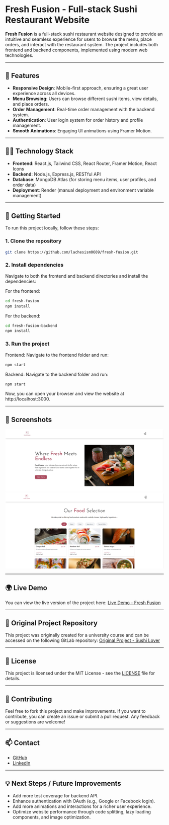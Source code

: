 # Fresh Fusion - Full-stack Sushi Restaurant Website

**Fresh Fusion** is a full-stack sushi restaurant website designed to provide an intuitive and seamless experience for users to browse the menu, place orders, and interact with the restaurant system. The project includes both frontend and backend components, implemented using modern web technologies.  

---

## 🚀 **Features**

- **Responsive Design**: Mobile-first approach, ensuring a great user experience across all devices.
- **Menu Browsing**: Users can browse different sushi items, view details, and place orders.
- **Order Management**: Real-time order management with the backend system.
- **Authentication**: User login system for order history and profile management.
- **Smooth Animations**: Engaging UI animations using Framer Motion.
  
---

## 🧑‍💻 **Technology Stack**

- **Frontend**: React.js, Tailwind CSS, React Router, Framer Motion, React Icons  
- **Backend**: Node.js, Express.js, RESTful API  
- **Database**: MongoDB Atlas (for storing menu items, user profiles, and order data)  
- **Deployment**: Render (manual deployment and environment variable management)

---

## 🔧 **Getting Started**

To run this project locally, follow these steps:

### 1. **Clone the repository**

```bash
git clone https://github.com/lachesism0609/fresh-fusion.git
```

### 2. **Install dependencies**

Navigate to both the frontend and backend directories and install the dependencies:

For the frontend:
```bash
cd fresh-fusion
npm install
```

For the backend:
```bash
cd fresh-fusion-backend
npm install
```

### 3. **Run the project**

Frontend:
Navigate to the frontend folder and run:
```bash
npm start
```

Backend:
Navigate to the backend folder and run:
```bash
npm start
```

Now, you can open your browser and view the website at http://localhost:3000.

---

## 📸 **Screenshots**
![Fresh Fusion Homepage](./screenshots/homepage.jpg)
![Fresh Fusion Menupage](./screenshots/menupage.png)

---

## 🌍 **Live Demo**
You can view the live version of the project here:
[Live Demo - Fresh Fusion](https://lachesism0609.github.io/fresh-fusion)

---

## 📂 **Original Project Repository**
This project was originally created for a university course and can be accessed on the following GitLab repository:
[Original Project - Sushi Lover](https://gitlab.labranet.jamk.fi/AE8278/sushi-lover)

---

## 📝 **License**
This project is licensed under the MIT License - see the [LICENSE](./LICENSE) file for details.

---

## 🤝 **Contributing**
Feel free to fork this project and make improvements. If you want to contribute, you can create an issue or submit a pull request. Any feedback or suggestions are welcome!

---

## 📫 **Contact**
- [GitHub](https://github.com/lachesism0609)
- [LinkedIn](www.linkedin.com/in/lenap469)

---

## 💡 **Next Steps / Future Improvements**
- Add more test coverage for backend API.
- Enhance authentication with OAuth (e.g., Google or Facebook login).
- Add more animations and interactions for a richer user experience.
- Optimize website performance through code splitting, lazy loading components, and image optimization.
